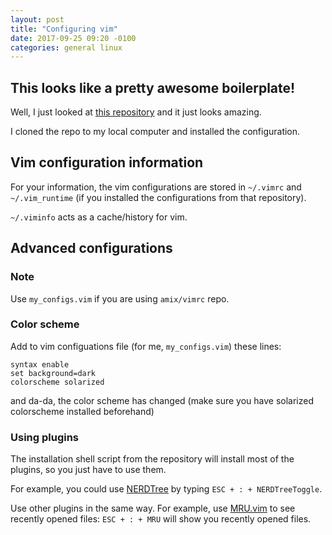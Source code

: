 ```yaml
---
layout: post
title: "Configuring vim"
date: 2017-09-25 09:20 -0100
categories: general linux
---
```

## This looks like a pretty awesome boilerplate!
Well, I just looked at [this repository](https://github.com/amix/vimrc) and it just looks amazing. 

I cloned the repo to my local computer and installed the configuration.

## Vim configuration information
For your information, the vim configurations are stored in `~/.vimrc` and `~/.vim_runtime` (if you installed the configurations from that repository).

`~/.viminfo` acts as a cache/history for vim. 

## Advanced configurations
### Note 
Use `my_configs.vim` if you are using `amix/vimrc` repo.

### Color scheme
Add to vim configuations file (for me, `my_configs.vim`) these lines:
```
syntax enable
set background=dark
colorscheme solarized
```
and da-da, the color scheme has changed (make sure you have solarized colorscheme installed beforehand)

### Using plugins
The installation shell script from the repository will install most of the plugins, so you just have to use them.

For example, you could use [NERDTree](https://github.com/scrooloose/nerdtree) by typing `ESC + : + NERDTreeToggle`.

Use other plugins in the same way. For example, use [MRU.vim](https://github.com/vim-scripts/mru.vim) to see recently opened files: 
`ESC + : + MRU` will show you recently opened files. 
